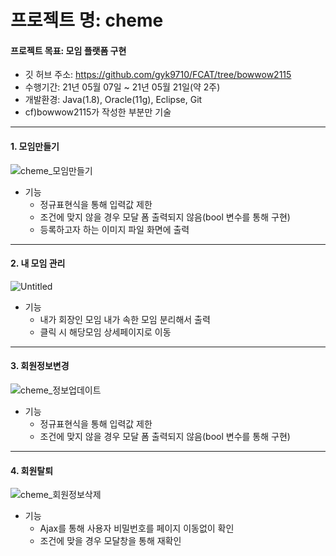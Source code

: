 # 프로젝트 명: cheme
#### 프로젝트 목표: 모임 플랫폼 구현

 + 깃 허브 주소: https://github.com/gyk9710/FCAT/tree/bowwow2115
 + 수행기간: 21년 05월 07일 ~ 21년 05월 21일(약 2주)
 + 개발환경: Java(1.8), Oracle(11g), Eclipse, Git
 + cf)bowwow2115가 작성한 부분만 기술
----------------
#### 1. 모임만들기
![cheme_모임만들기](https://user-images.githubusercontent.com/78743780/126867411-8714a0dc-edcf-4c2d-b473-e10335dc2928.png)
+ 기능
  + 정규표현식을 통해 입력값 제한
  + 조건에 맞지 않을 경우 모달 폼 출력되지 않음(bool 변수를 통해 구현)
  + 등록하고자 하는 이미지 파일 화면에 출력
-------------
#### 2. 내 모임 관리
![Untitled](https://user-images.githubusercontent.com/78743780/126867509-bcf406d2-0ec6-48c2-b624-b379cb8278e2.png)
+ 기능
  + 내가 회장인 모임 내가 속한 모임 분리해서 출력
  + 클릭 시 해당모임 상세페이지로 이동
-------------
#### 3. 회원정보변경
![cheme_정보업데이트](https://user-images.githubusercontent.com/78743780/126867420-6491c7f2-e146-48e1-bb9d-31a766485c2b.png)
+ 기능
  + 정규표현식을 통해 입력값 제한
  + 조건에 맞지 않을 경우 모달 폼 출력되지 않음(bool 변수를 통해 구현)
-------------
#### 4. 회원탈퇴
![cheme_회원정보삭제](https://user-images.githubusercontent.com/78743780/126867410-eb35d69a-c411-494a-b8ec-17a4b0882a03.png)
+ 기능
  + Ajax를 통해 사용자 비밀번호를 페이지 이동없이 확인
  + 조건에 맞을 경우 모달창을 통해 재확인
